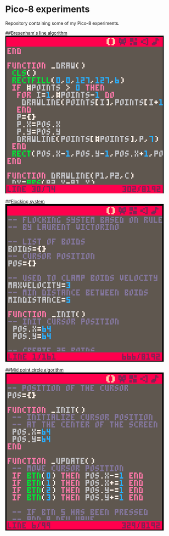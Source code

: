 
# Pico-8 experiments
Repository containing some of my Pico-8 experiments.

##[Bresenham's line algorithm](bresenham.p8)
![Bresenham](imgs/bresenham.gif)

##[Flocking system](flock.p8)
![Flock](imgs/flock.gif)

##[Mid point circle algorithm](midpointcircle.p8)
![Mid point](imgs/midpointcircle.gif)